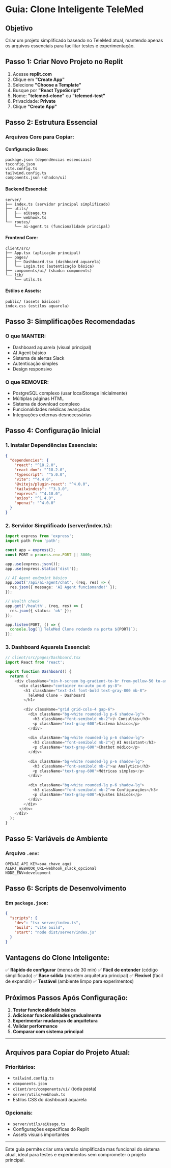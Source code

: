 # Guia: Clone Inteligente TeleMed

## Objetivo
Criar um projeto simplificado baseado no TeleMed atual, mantendo apenas os arquivos essenciais para facilitar testes e experimentação.

## Passo 1: Criar Novo Projeto no Replit

1. Acesse **replit.com**
2. Clique em **"Create App"**
3. Selecione **"Choose a Template"**
4. Busque por **"React TypeScript"**
5. Nome: **"telemed-clone"** ou **"telemed-test"**
6. Privacidade: **Private**
7. Clique **"Create App"**

## Passo 2: Estrutura Essencial

### Arquivos Core para Copiar:

#### **Configuração Base:**
```
package.json (dependências essenciais)
tsconfig.json
vite.config.ts
tailwind.config.ts
components.json (shadcn/ui)
```

#### **Backend Essencial:**
```
server/
├── index.ts (servidor principal simplificado)
├── utils/
│   ├── aiUsage.ts
│   └── webhook.ts
└── routes/
    └── ai-agent.ts (funcionalidade principal)
```

#### **Frontend Core:**
```
client/src/
├── App.tsx (aplicação principal)
├── pages/
│   ├── Dashboard.tsx (dashboard aquarela)
│   └── Login.tsx (autenticação básica)
├── components/ui/ (shadcn components)
└── lib/
    └── utils.ts
```

#### **Estilos e Assets:**
```
public/ (assets básicos)
index.css (estilos aquarela)
```

## Passo 3: Simplificações Recomendadas

### O que MANTER:
- Dashboard aquarela (visual principal)
- AI Agent básico
- Sistema de alertas Slack
- Autenticação simples
- Design responsivo

### O que REMOVER:
- PostgreSQL complexo (usar localStorage inicialmente)
- Múltiplas páginas HTML
- Sistema de download complexo
- Funcionalidades médicas avançadas
- Integrações externas desnecessárias

## Passo 4: Configuração Inicial

### 1. **Instalar Dependências Essenciais:**
```json
{
  "dependencies": {
    "react": "^18.2.0",
    "react-dom": "^18.2.0",
    "typescript": "^5.0.0",
    "vite": "^4.4.0",
    "@vitejs/plugin-react": "^4.0.0",
    "tailwindcss": "^3.3.0",
    "express": "^4.18.0",
    "axios": "^1.4.0",
    "openai": "^4.0.0"
  }
}
```

### 2. **Servidor Simplificado (server/index.ts):**
```typescript
import express from 'express';
import path from 'path';

const app = express();
const PORT = process.env.PORT || 3000;

app.use(express.json());
app.use(express.static('dist'));

// AI Agent endpoint básico
app.post('/api/ai-agent/chat', (req, res) => {
  res.json({ message: 'AI Agent funcionando!' });
});

// Health check
app.get('/health', (req, res) => {
  res.json({ status: 'ok' });
});

app.listen(PORT, () => {
  console.log(`🚀 TeleMed Clone rodando na porta ${PORT}`);
});
```

### 3. **Dashboard Aquarela Essencial:**
```typescript
// client/src/pages/Dashboard.tsx
import React from 'react';

export function Dashboard() {
  return (
    <div className="min-h-screen bg-gradient-to-br from-yellow-50 to-amber-100">
      <div className="container mx-auto px-6 py-8">
        <h1 className="text-3xl font-bold text-gray-800 mb-8">
          TeleMed Clone - Dashboard
        </h1>
        
        <div className="grid grid-cols-4 gap-6">
          <div className="bg-white rounded-lg p-6 shadow-lg">
            <h3 className="font-semibold mb-2">🩺 Consultas</h3>
            <p className="text-gray-600">Sistema básico</p>
          </div>
          
          <div className="bg-white rounded-lg p-6 shadow-lg">
            <h3 className="font-semibold mb-2">🤖 AI Assistant</h3>
            <p className="text-gray-600">Chatbot médico</p>
          </div>
          
          <div className="bg-white rounded-lg p-6 shadow-lg">
            <h3 className="font-semibold mb-2">📊 Analytics</h3>
            <p className="text-gray-600">Métricas simples</p>
          </div>
          
          <div className="bg-white rounded-lg p-6 shadow-lg">
            <h3 className="font-semibold mb-2">⚙️ Configurações</h3>
            <p className="text-gray-600">Ajustes básicos</p>
          </div>
        </div>
      </div>
    </div>
  );
}
```

## Passo 5: Variáveis de Ambiente

### Arquivo `.env`:
```
OPENAI_API_KEY=sua_chave_aqui
ALERT_WEBHOOK_URL=webhook_slack_opcional
NODE_ENV=development
```

## Passo 6: Scripts de Desenvolvimento

### Em `package.json`:
```json
{
  "scripts": {
    "dev": "tsx server/index.ts",
    "build": "vite build",
    "start": "node dist/server/index.js"
  }
}
```

## Vantagens do Clone Inteligente:

✅ **Rápido de configurar** (menos de 30 min)
✅ **Fácil de entender** (código simplificado)
✅ **Base sólida** (mantém arquitetura principal)
✅ **Flexível** (fácil de expandir)
✅ **Testável** (ambiente limpo para experimentos)

## Próximos Passos Após Configuração:

1. **Testar funcionalidade básica**
2. **Adicionar funcionalidades gradualmente**
3. **Experimentar mudanças de arquitetura**
4. **Validar performance**
5. **Comparar com sistema principal**

---

## Arquivos para Copiar do Projeto Atual:

### Prioritários:
- `tailwind.config.ts`
- `components.json`
- `client/src/components/ui/` (toda pasta)
- `server/utils/webhook.ts`
- Estilos CSS do dashboard aquarela

### Opcionais:
- `server/utils/aiUsage.ts`
- Configurações específicas do Replit
- Assets visuais importantes

---

Este guia permite criar uma versão simplificada mas funcional do sistema atual, ideal para testes e experimentos sem comprometer o projeto principal.